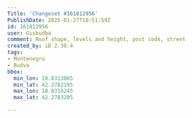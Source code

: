 ```yaml
---
Title: 'Changeset #161812956'
PublishDate: 2025-01-27T10:51:59Z
id: 161812956
user: Gisbudba
comment: Roof shape, levels and height, post code, street
created_by: iD 2.30.4
tags:
- Montenegro
- Budva
bbox:
  min_lon: 18.8313865
  min_lat: 42.2782195
  max_lon: 18.8316245
  max_lat: 42.2783205

---
```

